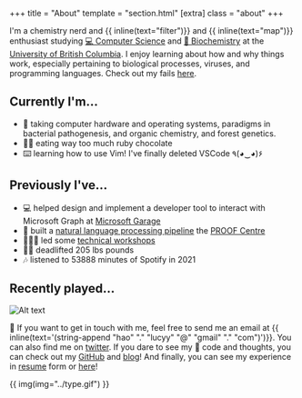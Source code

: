 +++
title = "About"
template = "section.html"
[extra]
class = "about"
+++

I'm a chemistry nerd and {{ inline(text="filter")}} and {{ inline(text="map")}} enthusiast studying [💻 Computer Science](https://www.cs.ubc.ca/) and [🧬 Biochemistry](https://biochem.ubc.ca/) at the [University of British Columbia](https://www.ubc.ca/). I enjoy learning about how and why things work, especially pertaining to biological processes, viruses, and programming languages. Check out my fails [here](@/failures/_index.md).

## Currently I'm...
- 🎒 taking computer hardware and operating systems, paradigms in bacterial pathogenesis, and organic chemistry, and forest genetics.
- 🍓🍫 eating way too much ruby chocolate
- ⌨️  learning how to use Vim! I've finally deleted VSCode	٩(◕‿◕)۶

## Previously I've...
- 💻 helped design and implement a developer tool to interact with Microsoft Graph at [Microsoft Garage](https://www.microsoft.com/en-us/garage/about/)
- 🏥 built a [natural language processing pipeline](https://www.medrxiv.org/content/10.1101/2021.05.04.21256134v1") the [PROOF Centre](https://www.proofcentre.ca/)
- 💁🏻‍♀️  led some [technical workshops](/experience)
- 🏋️‍♀️ deadlifted 205 lbs pounds
- 🎶 listened to 53888 minutes of Spotify in 2021 

## Recently played...
![Alt text](https://spotify-recently-played-readme.vercel.app/api?user=euj7dn4m7gqc9wniy6c5jrtm5)

💖 If you want to get in touch with me, feel free to send me an email at {{ inline(text='(string-append "hao" "." "lucyy" "@" "gmail" "." "com")')}}. You can also find me on [twitter](https://twitter.com/hoalycu). If you dare to see my 🍝 code and thoughts, you can check out my [GitHub](https://github.com/lhao03) and [blog](/blog)! And finally, you can see my experience in [resume](/res/resumes/resume-Lucy-Hao.pdf) form or [here](/experience)!

{{ img(img="../type.gif") }}
